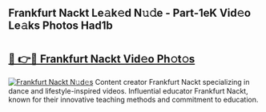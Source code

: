 ## Frankfurt Nackt Le𝚊k𝚎d N𝚞𝚍e - Part-1eK Vid𝚎o Le𝚊ks Photos Had1b

# <h2><a href="http://fb73mga.evod.top/?m=Frankfurt+Nackt">🔗 👉🔴 Frankfurt Nackt Vid𝚎o Ph𝚘t𝚘s</a></h2>

[![Frankfurt Nackt N𝚞d𝚎s](https://i.imgur.com/8V9OHl7.gif)](http://fb73mga.evod.top/?m=Frankfurt+Nackt)
Content creator Frankfurt Nackt specializing in dance and lifestyle-inspired videos. Influential educator Frankfurt Nackt, known for their innovative teaching methods and commitment to education. 
